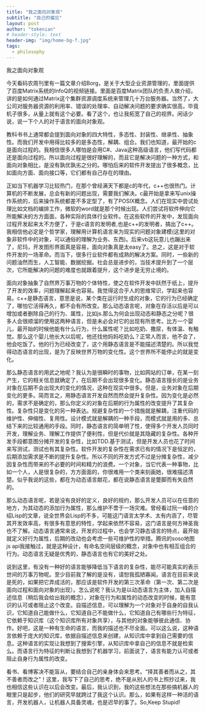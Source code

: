 ```yaml
---
title: "我之面向对象观"
subtitle: "自己的偏见"
layout: post
author: "tokenian"
# header-style: text
header-img: "img/home-bg-f.jpg"
tags:
  - philosophy
---
```


我之面向对象观

今天看码农周刊里有一篇文章介绍Borg，是关于大型企业资源管理的，里面提供了百度Matrix系统的InfoQ的视频链接。里面是百度Matrix团队的负责人做介绍，讲的是如何通过Matrix这个集群资源调度系统来管理几十万台服务器。当然了，大公司对服务器资源的利用率、错误的处理率、自动解决问题的要求确实很高，毕竟机子很多，从量上就有这个必要。看了这个，也让我拓宽了自己的视界。闲话少说，说一下个人的对于语言的面向对象观。

教科书书上通常都会提到面向对象的四大特性，多态性、封装性、继承性、抽象性。而我们开发中用得比较多的是多态性，解耦、组合。我们也知道，最开始的c是面向过程的。我相信很多人哪怕是会用C#、Java这种高级语言，他们写代码都还是面向过程的。所以面向过程是很好理解的，而且它是解决问题的一种方式，和面向对象相比，是没有孰优孰劣之分的。哪怕后来的软件开发提出了很多概念，比如面向方面、面向接口等，它们都有自己存在的理由。

正如当下机器学习比较热门，在那个曾经满天下都是c的年代，c++也很热门。计算机的不断发展，总会有新的问题出现，需要我们解决。c最开始是拿来写unix操作系统的，后来操作系统都差不多定型了，有了POSIX概念。人们在现实中尝试处理比如文档的编排工作，微软的word就是那个时候出现。人们尝试将软件伸向它所能解决的方方面面，各种实际的具体行业软件。在这些软件的开发中，发现面向过程开发起来太不方便了，于是c语言的发明者,也是c++的发明者，搞出了c++。我相信他必定是个哲学家，理解用计算机语言来为现实的问题对象建模(这里的对象非软件中的对象，可以通俗的理解为业务、东西)。后来vb这玩意儿也蹦出来了，尼玛，开发图形界面真是容易，面向对象真是太easy了。总之，这是对于软件开发的一场革命。而当下，很多行业软件都有成熟的解决方案。同时，一些新的问题油然而生，人工智能、数据挖掘。社会总是进步的，当技术提升到了一个层次，它所能解决的问题的难度也就跟着提升，这个进步是无穷止境的。

面向对象抽象了自然界万事万物的个体特性，使之在软件开发中跃然于纸上，提升了开发的效率，问题理解起来也容易。我觉得这合乎人的思维常识，学起来也容易。c++是静态语言，意思是说，某个类在运行时生成的对象，它的行为已经确定了，哪怕它活得再久，都不会有所改变。那么动态语言呢，对象在存活以后是可以增加或者删除自己的行为、属性，比如js.那么为何会出现动态和静态之分呢？很多人会很顺溜的使用这两种语言，但是未必会对它的出现有所思考。比方一个婴儿，最开始的时候他能有什么行为，什么属性呢？比如吃奶、撒尿，有体温、有触觉。那么这个婴儿他长大以后呢，他还找他妈妈吃奶么？正常人而言，他不会了，他会吃饭了。他的行为已经改变了，这个用静态语言是不能描述清楚的。所以我觉得动态语言的出现，是为了反映世界万物的变化性。这个世界所不能停止的就是变化。

那么静态语言的用武之地呢？我认为是很瞬时的事物，比如网站的订单，在某一刻产生，它的相关信息就确定了，在后期不会出现很多变化。静态语言擅长的是业务对象在后期不会出现大的变化的情况，这种在现实中很多。但是，业务对象在后期变化的更多。简而言之，用静态语言开发自然而然会提升复杂性。因为变化是必然的，需求不是确定的，那么你定义的对象在后期的行为属性的改变提升了其复杂性。复杂性只是变化的另一种表达。规避复杂性的一个措施就是解耦，注重代码的维护性、伸缩性、复用性。设计模式就是解耦的一种手段，而模式就是用的多、总结下来的比较通用的手段。同时，静态语言的简单明了性，使得多个开发人员同时开发，理解业务、理解工作提供了便利性，但是代价就是其隐藏的复杂性。各种开发手段都意图分摊开发的复杂性，比如TDD.基于测试，但是开发人员也花了时间来写测试，测试也有其复杂性。软件开发的复杂性在需求已有的情况下是恒定的，后期添加需求是不断的提升复杂性。所以不同的开发方式不过是分摊复杂性，减少因复杂性而带来的不必要的时间和精力的浪费。一个对象，当它代表一种事物，比如一个人，人是很复杂的，方方面面的，你很难用一个类来刻画她，很难描述清楚。似乎我说的这些，都在为动态语言献花，都在说静态语言是蹩脚而有失自然的。

那么动态语言呢，若是没有良好的定义，良好的规约，那么开发人员可以在任意的地方，为其动态的添加行为属性，那么维护不啻于一场灾难。曾经看过阮一峰的介绍Lisp的文章，说全世界会Lisp的不多，可能这门语言太学术、太有内涵了，尽管其开发效率高，有很多有意思的特性，学起来依然不容易，这门语言是何方神圣我也不了解。动态语言通常来说，开发的过程中，也会学习静态语言的特点，最开始就定义好行为属性，后期的改动也会考虑一些可维护性的举措。腾讯的soso地图js api我接触过，就是这种设计，有命名空间层级的概念，对象中也有相互组合的行为。动态语言无疑是优秀的，静态语言也有它的美好之处。
 
说到这里，有没有一种好的语言能够降低当下语言的复杂性，能尽可能真实的表示世间的万事万物呢。至少目前我了解的是没有，请恕我孤陋寡闻。语言在目前来说是死的，如果把它弄成活的，那应该是软件开发的第三次革命（第一次、第二次是面向过程和面向对象的出现）。怎么说呢？我认为是以动态语言为主体，加入自描述信息（稍后我会给出我的概念），对象在行为和属性的动态改变的时候，能有意识的认可或者阻止这个改变。自描述信息，可以理解为一个对象对于自身的自我认识，它知道自己能做什么，它知道自己不能做什么，它知道自己有哪些行为特征，它依赖于知识库（这个知识库所有对象共享），与其他的对象能够彼此通信、协作。好吧，这是一种有生命的语言，而我的描述也不尽全面。可以这么说，这种语言依赖于庞大的知识库，依据自描述信息来创建，从知识库中拿到自己需要的信息。这种语言的实现让我想到了搜索引擎，从知识库中拿自己的信息不就是检索么。而语言行为特征的判断让我想到了机器学习，前面说了，语言有能力认可或者阻止自身行为属性的改变。

看书、看博客决不能盲从，要结合自己的亲身体会来思考。“择其善者而从之，其不善者而改之”！这里，我写下了自己的思考，绝不是从别人的书上照抄过来，我也相信这些认识在以后会改变。最后，我认识到，我的这些想法在那些搞机器人的眼里只是起步，他们的研究早就跨过了我这个认识。那么，如果有这样一种活的语言，开发机器人，让机器人具备灵魂，也是迟早的事了。So,Keep Stupid!